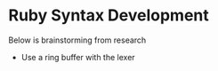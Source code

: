 # Ruby Syntax Development
Below is brainstorming from research 

  * Use a ring buffer with the lexer 
